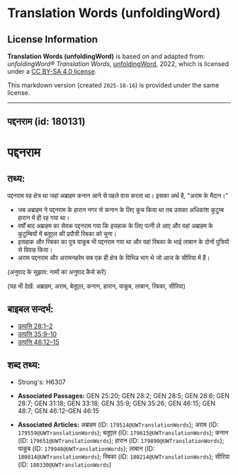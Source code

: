 # Translation Words (unfoldingWord)

## License Information

**Translation Words (unfoldingWord)** is based on and adapted from: _unfoldingWord® Translation Words_, [unfoldingWord](https://unfoldingword.org/utw), 2022, which is licensed under a [CC BY-SA 4.0 license](https://creativecommons.org/licenses/by-sa/4.0/legalcode.en).

This markdown version (created `2025-10-16`) is provided under the same license.



--------------------------------

## पद्दनराम (id: 180131)

पद्दनराम
========

तथ्य:
-----

पद्दनराम वह क्षेत्र था जहां अब्राहम कनान आने से पहले वास करता था। इसका अर्थ है, “अराम के मैदान।”

* जब अब्राहम ने पद्दनराम के हारान नगर से कनान के लिए कूच किया था तब उसका अधिकांश कुटुम्ब हारान में ही रह गया था।
* वर्षों बाद अब्राहम का सेवक पद्दनराम गया कि इसहाक के लिए पत्नी ले आए और वहां अब्राहम के कुटुम्बियों में बतूएल की प्रपौत्री रिबका को चुना।
* इसहाक और रिबका का पुत्र याकूब भी पद्दनराम गया था और वहां रिबका के भाई लाबान के दोनों पुत्रियों से विवाह किया।
* अराम पद्दनराम और अरामनहरेम सब एक ही क्षेत्र के विभिन्न भाग थे जो आज के सीरिया में हैं।

(अनुवाद के सुझाव: नामों का अनुवाद कैसे करें)

(यह भी देखें: अब्राहम, अराम, बेतूएल, कनान, हारान, याकूब, लाबान, रिबका, सीरिया)

बाइबल सन्दर्भ:
--------------

* [उत्पत्ति 28:1–2](https://ref.ly/Gen28:1-Gen28:2)
* [उत्पत्ति 35:9–10](https://ref.ly/Gen35:9-Gen35:10)
* [उत्पत्ति 46:12–15](https://ref.ly/Gen46:12-Gen46:15)

शब्द तथ्य:
----------

* Strong's: H6307

* **Associated Passages:** GEN 25:20; GEN 28:2; GEN 28:5; GEN 28:6; GEN 28:7; GEN 31:18; GEN 33:18; GEN 35:9; GEN 35:26; GEN 46:15; GEN 48:7; GEN 46:12–GEN 46:15
* **Associated Articles:** अब्राहम (ID: `179514@UWTranslationWords`); अराम (ID: `179559@UWTranslationWords`); बतूएल (ID: `179615@UWTranslationWords`); कनान (ID: `179651@UWTranslationWords`); हारान (ID: `179890@UWTranslationWords`); याकूब (ID: `179948@UWTranslationWords`); लाबान (ID: `180014@UWTranslationWords`); रिबका (ID: `180214@UWTranslationWords`); सीरिया (ID: `180330@UWTranslationWords`)

